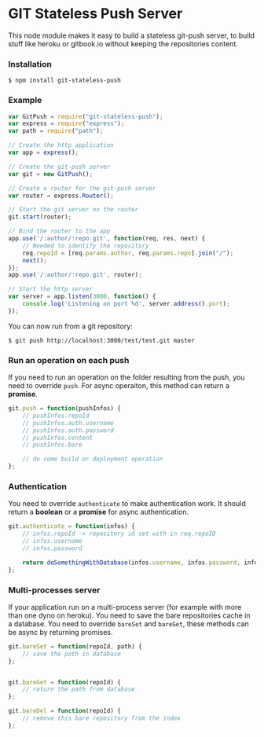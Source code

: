 GIT Stateless Push Server
==================

This node module makes it easy to build a stateless git-push server, to build stuff like heroku or gitbook.io without keeping the repositories content.

### Installation

```
$ npm install git-stateless-push
```

### Example

```js
var GitPush = require("git-stateless-push");
var express = require("express");
var path = require("path");

// Create the http application
var app = express();

// Create the git-push server
var git = new GitPush();

// Create a router for the git-push server
var router = express.Router();

// Start the git server on the router
git.start(router);

// Bind the router to the app
app.use('/:author/:repo.git', function(req, res, next) {
    // Needed to identify the repository
    req.repoId = [req.params.author, req.params.repo].join("/");
    next();
});
app.use('/:author/:repo.git', router);

// Start the http server
var server = app.listen(3000, function() {
    console.log('Listening on port %d', server.address().port);
});
```

You can now run from a git repository:

```
$ git push http://localhost:3000/test/test.git master
```

### Run an operation on each push

If you need to run an operation on the folder resulting from the push, you need to override ```push```. For async operaiton, this method can return a **promise**.

```js
git.push = function(pushInfos) {
    // pushInfos.repoId
    // pushInfos.auth.username
    // pushInfos.auth.password
    // pushInfos.content
    // pushInfos.bare

    // do some build or deployment operation
};
```

### Authentication

You need to override ```authenticate``` to make authentication work. It should return a **boolean** or a **promise** for async authentication.

```js
git.authenticate = function(infos) {
    // infos.repoId -> repository id set with in req.repoID
    // infos.username
    // infos.password

    return doSomethingWithDatabase(infos.username, infos.password, infos.repoId);
};
```

### Multi-processes server

If your application run on a multi-process server (for example with more than one dyno on heroku). You need to save the bare repositories cache in a database.
You need to override `bareSet` and `bareGet`, these methods can be async by returning promises.

```js
git.bareSet = function(repoId, path) {
    // save the path in database
};


git.bareGet = function(repoId) {
    // return the path from database
};

git.bareDel = function(repoId) {
    // remove this bare repository from the index
};
```
